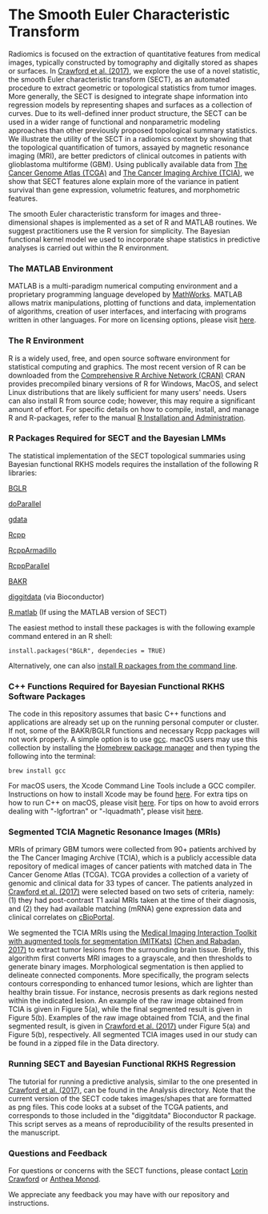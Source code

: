 # The Smooth Euler Characteristic Transform

Radiomics is focused on the extraction of quantitative features from medical images, typically constructed by tomography and digitally stored as shapes or surfaces. In [Crawford et al. (2017)](https://arxiv.org/abs/1611.06818), we explore the use of a novel statistic, the smooth Euler characteristic transform (SECT), as an automated procedure to extract geometric or topological statistics from tumor images. More generally, the SECT is designed to integrate shape information into regression models by representing shapes and surfaces as a collection of curves. Due to its well-defined inner product structure, the SECT can be used in a wider range of functional and nonparametric modeling approaches than other previously proposed topological summary statistics. We illustrate the utility of the SECT in a radiomics context by showing that the topological quantification of tumors, assayed by magnetic resonance imaging (MRI), are better predictors of clinical outcomes in patients with glioblastoma multiforme (GBM). Using publically available data from [The Cancer Genome Atlas (TCGA)](https://portal.gdc.cancer.gov) and [The Cancer Imaging Archive (TCIA)](https://wiki.cancerimagingarchive.net/display/Public/TCGA-GBM), we show that SECT features alone explain more of the variance in patient survival than gene expression, volumetric features, and morphometric features.

The smooth Euler characteristic transform for images and three-dimensional shapes is implemented as a set of R and MATLAB routines. We suggest practitioners use the R version for simplicity. The Bayesian functional kernel model we used to incorporate shape statistics in predictive analyses is carried out within the R environment. 

### The MATLAB Environment
MATLAB is a multi-paradigm numerical computing environment and a proprietary programming language developed by [MathWorks](https://www.mathworks.com/index-c.html). MATLAB allows matrix manipulations, plotting of functions and data, implementation of algorithms, creation of user interfaces, and interfacing with programs written in other languages. For more on licensing options, please visit [here](https://www.mathworks.com/campaigns/products/ppc/google/matlab-toolbox-price-request.html?form_seq=reg).

### The R Environment
R is a widely used, free, and open source software environment for statistical computing and graphics. The most recent version of R can be downloaded from the [Comprehensive R Archive Network (CRAN)](http://cran.r-project.org/) CRAN provides precompiled binary versions of R for Windows, MacOS, and select Linux distributions that are likely sufficient for many users' needs. Users can also install R from source code;  however, this may require a significant amount of effort. For specific details on how to compile, install, and manage R and R-packages, refer to the manual [R Installation and Administration](http://cran.r-project.org/doc/manuals/r-release/R-admin.html).

### R Packages Required for SECT and the Bayesian LMMs
The statistical implementation of the SECT topological summaries using Bayesian functional RKHS models requires the installation of the following R libraries:

[BGLR](https://cran.r-project.org/web/packages/BGLR/index.html)

[doParallel](https://cran.r-project.org/web/packages/doParallel/index.html)

[gdata](https://cran.r-project.org/web/packages/gdata/index.html)

[Rcpp](https://cran.r-project.org/web/packages/Rcpp/index.html)

[RcppArmadillo](https://cran.r-project.org/web/packages/RcppArmadillo/index.html)

[RcppParallel](https://cran.r-project.org/web/packages/RcppParallel/index.html)

[BAKR](https://github.com/lorinanthony/BAKR)

[diggitdata](https://www.bioconductor.org/packages/devel/data/experiment/html/diggitdata.html) (via Bioconductor)

[R.matlab](https://cran.r-project.org/web/packages/R.matlab/index.html) (If using the MATLAB version of SECT)

The easiest method to install these packages is with the following example command entered in an R shell:

    install.packages("BGLR", dependecies = TRUE)

Alternatively, one can also [install R packages from the command line](http://cran.r-project.org/doc/manuals/r-release/R-admin.html#Installing-packages).

### C++ Functions Required for Bayesian Functional RKHS Software Packages
The code in this repository assumes that basic C++ functions and applications are already set up on the running personal computer or cluster. If not, some of the BAKR/BGLR functions and necessary Rcpp packages will not work properly. A simple option is to use [gcc](https://gcc.gnu.org/). macOS users may use this collection by installing the [Homebrew package manager](http://brew.sh/index.html) and then typing the following into the terminal:

    brew install gcc

For macOS users, the Xcode Command Line Tools include a GCC compiler. Instructions on how to install Xcode may be found [here](http://railsapps.github.io/xcode-command-line-tools.html). For extra tips on how to run C++ on macOS, please visit [here](http://seananderson.ca/2013/11/18/rcpp-mavericks.html). For tips on how to avoid errors dealing with "-lgfortran" or "-lquadmath", please visit [here](http://thecoatlessprofessor.com/programming/rcpp-rcpparmadillo-and-os-x-mavericks-lgfortran-and-lquadmath-error/).

### Segmented TCIA Magnetic Resonance Images (MRIs)
MRIs of primary GBM tumors were collected from 90+ patients archived by the The Cancer Imaging Archive (TCIA), which is a publicly accessible data repository of medical images of cancer patients with matched data in The Cancer Genome Atlas (TCGA). TCGA provides a collection of a variety of genomic and clinical data for 33 types of cancer. The patients analyzed in [Crawford et al. (2017)](https://arxiv.org/abs/1611.06818) were selected based on two sets of criteria, namely: (1) they had post-contrast T1 axial MRIs taken at the time of their diagnosis, and (2) they had available matching (mRNA) gene expression data and clinical correlates on [cBioPortal](http://www.cbioportal.org).

We segmented the TCIA MRIs using the [Medical Imaging Interaction Toolkit with augmented tools for segmentation (MITKats)](https://github.com/RabadanLab/MITKats) [(Chen and Rabadan, 2017)](https://arxiv.org/pdf/1705.06823.pdf) to extract tumor lesions from the surrounding brain tissue. Briefly, this algorithm first converts MRI images to a grayscale, and then thresholds to generate binary images. Morphological segmentation is then applied to delineate connected components. More specifically, the program selects contours corresponding to enhanced tumor lesions, which are lighter than healthy brain tissue. For instance, necrosis presents as dark regions nested within the indicated lesion. An example of the raw image obtained from TCIA is given in Figure 5(a), while the final segmented result is given in Figure 5(b). Examples of the raw image obtained from TCIA, and the final segmented result, is given in [Crawford et al. (2017)](https://arxiv.org/abs/1611.06818) under Figure 5(a) and Figure 5(b), respectively. All segmented TCIA images used in our study can be found in a zipped file in the Data directory.

### Running SECT and Bayesian Functional RKHS Regression
The tutorial for running a predictive analysis, similar to the one presented in [Crawford et al. (2017)](https://arxiv.org/abs/1611.06818), can be found in the Analysis directory. Note that the current version of the SECT code takes images/shapes that are formatted as png files. This code looks at a subset of the TCGA patients, and corresponds to those included in the "diggitdata" Bioconductor R package. This script serves as a means of reproducibility of the results presented in the manuscript.

### Questions and Feedback
For questions or concerns with the SECT functions, please contact [Lorin Crawford](mailto:lorin_crawford@brown.edu) or [Anthea Monod](mailto:rr2579@cumc.columbia.edu).

We appreciate any feedback you may have with our repository and instructions.
